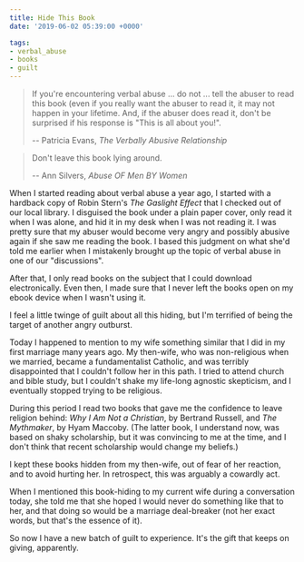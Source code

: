 ```yaml
---
title: Hide This Book
date: '2019-06-02 05:39:00 +0000'

tags:
- verbal_abuse
- books
- guilt
---
```


> If you're encountering verbal abuse ... do not ... tell the abuser to read this book
> (even if you really want the abuser to read it, it may not happen in your lifetime.
> And, if the abuser does read it, don't be surprised if his response is
> "This is all about you!".
>
> -- Patricia Evans, *The Verbally Abusive Relationship*
<!--more-->

> Don't leave this book lying around.
>
> -- Ann Silvers, *Abuse OF Men BY Women*

When I started reading about verbal abuse a year ago, I started with a hardback
copy of Robin Stern's *The Gaslight Effect* that I checked out of our local library.
I disguised the book under a plain paper cover, only read it when I was alone,
and hid it in my desk when I was not reading it.  I was pretty sure that my abuser
would become very angry and possibly abusive again if she saw me reading the book.
I based this judgment on what she'd told me earlier when I mistakenly brought up
the topic of verbal abuse in one of our "discussions".

After that, I only read books on the subject that I could download electronically.
Even then, I made sure that I never left the books open on my ebook device when I
wasn't using it.

I feel a little twinge of guilt about all this hiding, but I'm terrified of
being the target of another angry outburst.

Today I happened to mention to my wife something similar that I did
in my first marriage many years ago.  My then-wife, who was non-religious
when we married, became a fundamentalist Catholic, and was terribly
disappointed that I couldn't follow her in this path.  I tried to attend
church and bible study, but I couldn't shake my life-long agnostic skepticism,
and I eventually stopped trying to be religious.

During this period I read
two books that gave me the confidence to leave religion behind: *Why I Am Not
a Christian*, by Bertrand Russell, and *The Mythmaker*, by Hyam Maccoby.
(The latter book, I understand now, was based on shaky scholarship, but
it was convincing to me at the time, and I don't think that recent scholarship
would change my beliefs.)

I kept these books hidden from my then-wife, out of fear of her
reaction, and to avoid hurting her.  In retrospect, this was arguably
a cowardly act.

When I mentioned this book-hiding to my current wife
during a conversation today, she told me that she hoped I would never
do something like that to her, and that doing so would be a marriage
deal-breaker (not her exact words, but that's the essence of it).

So now I have a new batch of guilt to experience.  It's the gift that
keeps on giving, apparently.

